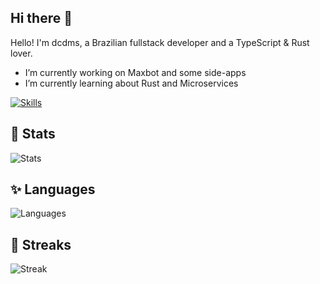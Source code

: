 ## Hi there 👋

Hello! I'm dcdms, a Brazilian fullstack developer and a TypeScript & Rust lover.

- I’m currently working on Maxbot and some side-apps
- I’m currently learning about Rust and Microservices

[![Skills](https://skillicons.dev/icons?i=nodejs,bun,elysia,nestjs,prisma,react,next,vite,tailwind,ts,vitest,rust,rocket,tauri,docker,rabbitmq,postgresql,redis,supabase,postman)](https://skillicons.dev)

## 🚀 Stats

![Stats](https://github-readme-stats.vercel.app/api?username=dcdms&show_icons=true&count_private=true&hide_title=true&hide=prs&theme=transparent)

## ✨ Languages

![Languages](https://github-readme-stats.vercel.app/api/top-langs/?username=dcdms&theme=transparent&langs_count=10&layout=compact)

## 💫 Streaks

![Streak](https://github-readme-streak-stats.herokuapp.com/?user=dcdms&theme=transparent)
